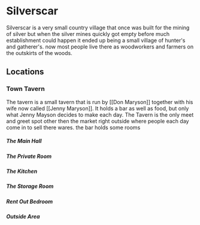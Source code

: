 # Silverscar
Silverscar is a very small country village that once was built for the mining of silver but when the silver mines quickly got empty before much establishment could happen it ended up being a small village of hunter's and gatherer's. now most people live there as woodworkers and farmers on the outskirts of the woods.

## Locations
### Town Tavern
The tavern is a small tavern that is run by [[Don Maryson]] together with his wife now called [[Jenny Maryson]]. It holds a bar as well as food, but only what Jenny Mayson decides to make each day.
The Tavern is the only meet and greet spot other then the market right outside where people each day come in to sell there wares.
the bar holds some rooms
##### The Main Hall
##### The Private Room
##### The Kitchen
##### The Storage Room
##### Rent Out Bedroom
##### Outside Area